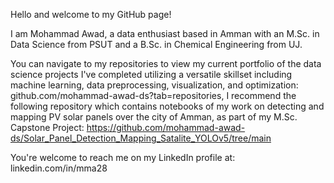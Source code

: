 Hello and welcome to my GitHub page!

I am Mohammad Awad, a data enthusiast based in Amman with an M.Sc. in Data Science from PSUT and a B.Sc. in Chemical Engineering from UJ.

You can navigate to my repositories to view my current portfolio of the data science projects I've completed utilizing a versatile skillset including machine learning, data preprocessing, visualization, and optimization: github.com/mohammad-awad-ds?tab=repositories, I recommend the following repository which contains notebooks of my work on detecting and mapping PV solar panels over the city of Amman, as part of my M.Sc. Capstone Project: https://github.com/mohammad-awad-ds/Solar_Panel_Detection_Mapping_Satalite_YOLOv5/tree/main

You're welcome to reach me on my LinkedIn profile at: linkedin.com/in/mma28
